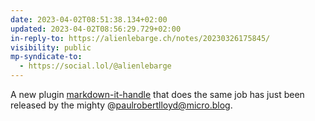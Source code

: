 ```yaml
---
date: 2023-04-02T08:51:38.134+02:00
updated: 2023-04-02T08:56:29.729+02:00
in-reply-to: https://alienlebarge.ch/notes/20230326175845/
visibility: public
mp-syndicate-to:
  - https://social.lol/@alienlebarge
---
```

A new plugin [markdown-it-handle](https://www.npmjs.com/package/markdown-it-handle) that does the same job has just been released by the mighty @paulrobertlloyd@micro.blog.
